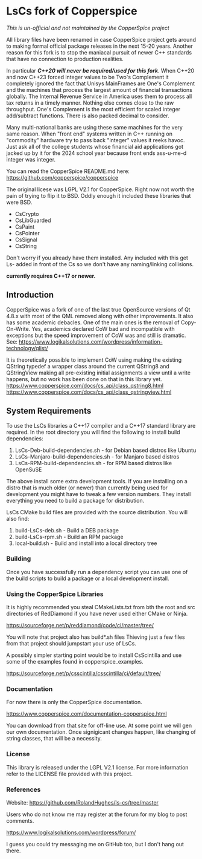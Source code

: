 # LsCs fork of Copperspice

*This is un-official and not maintained by the CopperSpice project*

All library files have been renamed in case CopperSpice project gets
around to making formal official package releases in the next 15-20 years.
Another reason for this fork is to stop the maniacal pursuit of newer C++
standards that have no connection to production realities.

In particular ***C++20 will never be required/used for this fork***. When
C++20 and now C++23 forced integer values to be Two's Complement it
completely ignored the fact that Unisys MainFrames are One's Complement
and the machines that process the largest amount of financial transactions
globally. The Internal Revenue Service in America uses them to process
all tax returns in a timely manner. Nothing else comes close to the raw
throughput. One's Complement is the most efficient for scaled integer
add/subtract functions. There is also packed decimal to consider.

Many multi-national banks are using these same machines for the very
same reason. When "front end" systems written in C++ running on "commodity"
hardware try to pass back "integer" values it reeks havoc. Just ask all of
the college students whose financial aid applications got jacked up by it
for the 2024 school year because front ends ass-u-me-d integer was integer.

You can read the CopperSpice README.md here:
https://github.com/copperspice/copperspice

The original licese was LGPL V2.1 for CopperSpice. Right now not worth the
pain of trying to flip it to BSD. Oddly enough it included these libraries
that were BSD.

 * CsCrypto
 * CsLibGuarded
 * CsPaint
 * CsPointer
 * CsSignal
 * CsString

Don't worry if you already have them installed. Any included with this
get Ls- added in front of the Cs so we don't have any naming/linking
collisions. 

**currently requires C++17 or newer.**

## Introduction
CopperSpice was a fork of one of the last true OpenSource versions of 
Qt 4.8.x with most of the QML removed along with other improvements. It 
also has some academic debacles. One of the main ones is the removal of
Copy-On-Write. Yes, academics declared CoW bad and incompatible with 
exceptions but the speed improvement of CoW was and still is dramatic.
See:
https://www.logikalsolutions.com/wordpress/information-technology/qlist/

It is theoretically possible to implement CoW using making the existing 
QString typedef a wrapper class around the current QString8 and 
QStringView making all pre-existing initial assignments a view until a write
happens, but no work has been done on that in this library yet.
https://www.copperspice.com/docs/cs_api/class_qstring8.html
https://www.copperspice.com/docs/cs_api/class_qstringview.html


## System Requirements

To use the LsCs libraries a C++17 compiler and a C++17 standard library are 
required. In the root directory you will find the following to install build
dependencies:

1. LsCs-Deb-build-dependencies.sh       - for Debian based distros like Ubuntu
2. LsCs-Manjaro-build-dependencies.sh - for Manjaro based distros
3. LsCs-RPM-build-dependencies.sh      - for RPM based distros like OpenSuSE

The above install some extra development tools. If you are installing on a 
distro that is much older (or newer) than currently being used for development
you might have to tweak a few version numbers. They install everything you need
to build a package for distribution.

LsCs CMake build files are provided with the source distribution. 
You will also find:

1. build-LsCs-deb.sh   -   Build a DEB package
2. build-LsCs-rpm.sh   -   Build an RPM package
3. local-build.sh           -   Build and install into a local directory tree


### Building

Once you have successfully run a dependency script you can use one of the build
scripts to build a package or a local development install.


### Using the CopperSpice Libraries

It is highly recommended you steal CMakeLists.txt from bth the root and src
directories of RedDiamond if you have never used either CMake or Ninja.

https://sourceforge.net/p/reddiamond/code/ci/master/tree/

You will note that project also has build*.sh files Thieving just a few files
from that project should jumpstart your use of LsCs.

A possibly simpler starting point would be to install CsScintilla and use some
of the examples found in copperspice_examples.

https://sourceforge.net/p/csscintilla/csscintilla/ci/default/tree/

### Documentation

For now there is only the CopperSpice documentation.

https://www.copperspice.com/documentation-copperspice.html

You can download from that site for off-line use. At some point we will gen
our own documentation. Once signigicant changes happen, like changing of
string classes, that will be a necessity.

### License

This library is released under the LGPL V2.1 license. For more information refer to the LICENSE file provided with
this project.


### References

 Website:  https://github.com/RolandHughes/ls-cs/tree/master

 Users who do not know me may register at the forum for my blog to post
 comments.

 https://www.logikalsolutions.com/wordpress/forum/

 I guess you could try messaging me on GitHub too, but I don't hang out
 there.

